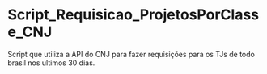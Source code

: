 # Script_Requisicao_ProjetosPorClasse_CNJ
 Script que utiliza a API do CNJ para fazer requisições para os TJs de todo brasil nos ultimos 30 dias.
